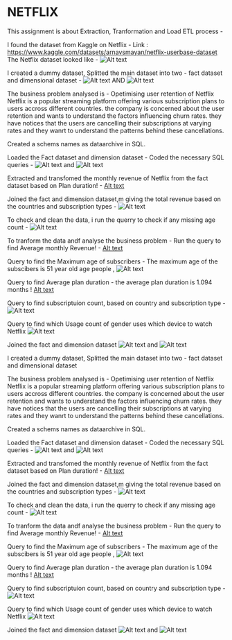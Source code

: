 # NETFLIX

This assignment is about Extraction, Tranformation and Load ETL process - 

I found the dataset from Kaggle on Netflix - Link : https://www.kaggle.com/datasets/arnavsmayan/netflix-userbase-dataset
The Netflix dataset looked like - ![Alt text](<Screenshot 2023-08-08 123539.png>)

I created a dummy dataset, Splitted the main  dataset into two - fact dataset and dimensional dataset - ![Alt text](<Screenshot 2023-08-08 123901.png>) AND ![Alt text](<Screenshot 2023-08-08 123934.png>)

The business problem analysed is - Opetimising user retention of Netflix 
Netflix is a popular streaming platform offering various subscription plans to users accross different countries. the company is concerned about the user retention and wants to understand the factors influencing churn rates. they have notices that the users are cancelling their subscriptions at varying rates and they wanrt to understand the patterns behind these cancellations. 

Created a schems names as dataarchive in SQL.

Loaded the Fact dataset and dimension dataset - Coded the necessary SQL queries - ![Alt text](<Screenshot 2023-08-07 232844.png>)  and ![Alt text](<Screenshot 2023-08-07 232854.png>)

Extracted and transfomed the monthly revenue of Netflix from the fact dataset based on Plan duration! - [Alt text](<Screenshot 2023-08-08 000300.png>)

Joined the fact and dimension dataset,m giving the total revenue based on the countries and subscription types - ![Alt text](<Screenshot 2023-08-08 000847.png>) 

To check and clean the data, i run the querry to check if any missing age count - ![Alt text](<Screenshot 2023-08-08 001636.png>)  

To tranform the data andf analyse the business problem - 
Run the query to find Average monthly Revenue!  -  [Alt text](<Screenshot 2023-08-08 112244.png>)

Query to find the Maximum age of subscribers -  The maximum age of the subscibers is 51 year old age people , ![Alt text](<Screenshot 2023-08-08 112525.png>)

Query to find Average plan duration - the average plan duration is 1.094 months ! [Alt text](<Screenshot 2023-08-08 112713.png>)

Query to find subscriptuion count, based on country and subscription type - ![Alt text](<Screenshot 2023-08-08 113137.png>)

Query to find which Usage count of gender uses which device to watch Netflix ![Alt text](<Screenshot 2023-08-08 113400.png>)  

Joined the fact and dimension dataset ![Alt text](<Screenshot 2023-08-08 113713.png>) and ![Alt text](<Screenshot 2023-08-08 153531.png>) 

I created a dummy dataset, Splitted the main  dataset into two - fact dataset and dimensional dataset 

The business problem analysed is - Opetimising user retention of Netflix 
Netflix is a popular streaming platform offering various subscription plans to users accross different countries. the company is concerned about the user retention and wants to understand the factors influencing churn rates. they have notices that the users are cancelling their subscriptions at varying rates and they wanrt to understand the patterns behind these cancellations. 

Created a schems names as dataarchive in SQL.

Loaded the Fact dataset and dimension dataset - Coded the necessary SQL queries - ![Alt text](<Screenshot 2023-08-07 232844.png>)  and ![Alt text](<Screenshot 2023-08-07 232854.png>)  

Extracted and transfomed the monthly revenue of Netflix from the fact dataset based on Plan duration! - [Alt text](<Screenshot 2023-08-08 000300.png>)

Joined the fact and dimension dataset,m giving the total revenue based on the countries and subscription types - ![Alt text](<Screenshot 2023-08-08 000847.png>) 

To check and clean the data, i run the querry to check if any missing age count - ![Alt text](<Screenshot 2023-08-08 001636.png>)  

To tranform the data andf analyse the business problem - 
Run the query to find Average monthly Revenue!  -  [Alt text](<Screenshot 2023-08-08 112244.png>)

Query to find the Maximum age of subscribers -  The maximum age of the subscibers is 51 year old age people , ![Alt text](<Screenshot 2023-08-08 112525.png>)

Query to find Average plan duration - the average plan duration is 1.094 months ! [Alt text](<Screenshot 2023-08-08 112713.png>)

Query to find subscriptuion count, based on country and subscription type - ![Alt text](<Screenshot 2023-08-08 113137.png>)

Query to find which Usage count of gender uses which device to watch Netflix ![Alt text](<Screenshot 2023-08-08 113400.png>)  

Joined the fact and dimension dataset ![Alt text](<Screenshot 2023-08-08 113713.png>) and ![Alt text](<Screenshot 2023-08-08 153531.png>) 